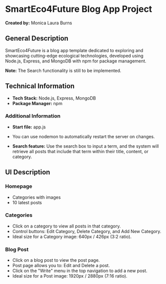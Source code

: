 # SmartEco4Future Blog App Project

**Created by:** Monica Laura Burns

## General Description

SmartEco4Future is a blog app template dedicated to exploring and showcasing cutting-edge ecological technologies, developed using Node.js, Express, and MongoDB with npm for package management.

**Note:** The Search functionality is still to be implemented.

## Technical Information

- **Tech Stack:** Node.js, Express, MongoDB
- **Package Manager:** npm

### Additional Information

- **Start file:** app.js
- You can use nodemon to automatically restart the server on changes.

- **Search feature:** Use the search box to input a term, and the system will retrieve all posts that include that term within their title, content, or category.


## UI Description

### Homepage

- Categories with images
- 10 latest posts

### Categories

- Click on a category to view all posts in that category.
- Control buttons: Edit Category, Delete Category, and Add New Category.
- Ideal size for a Category image: 640px / 426px (3:2 ratio).

### Blog Post

- Click on a blog post to view the post page.
- Post page allows you to: Edit and Delete a post.
- Click on the "Write" menu in the top navigation to add a new post.
- Ideal size for a Post image: 1920px / 2880px (7:16 ratio).


